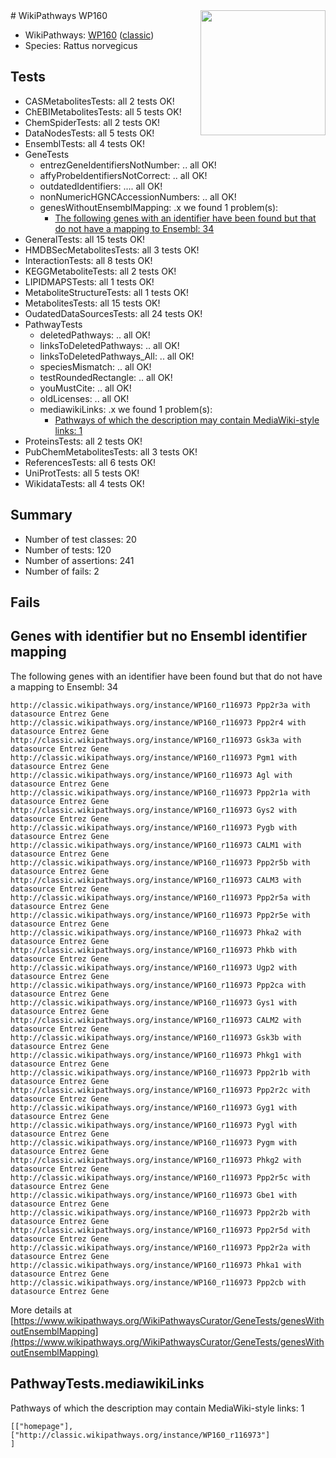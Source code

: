 <img style="float: right; width: 200px" src="https://upload.wikimedia.org/wikipedia/commons/thumb/8/83/Wplogo_with_text_500.png/640px-Wplogo_with_text_500.png" />
# WikiPathways WP160

* WikiPathways: [WP160](https://wikipathways.org/pathways/WP160) ([classic](https://classic.wikipathways.org/instance/WP160))
* Species: Rattus norvegicus
## Tests
* CASMetabolitesTests: all 2 tests OK!
* ChEBIMetabolitesTests: all 5 tests OK!
* ChemSpiderTests: all 2 tests OK!
* DataNodesTests: all 5 tests OK!
* EnsemblTests: all 4 tests OK!
* GeneTests
    * entrezGeneIdentifiersNotNumber: .. all OK!
    * affyProbeIdentifiersNotCorrect: .. all OK!
    * outdatedIdentifiers: .... all OK!
    * nonNumericHGNCAccessionNumbers: .. all OK!
    * genesWithoutEnsemblMapping: .x we found 1 problem(s):
        * [The following genes with an identifier have been found but that do not have a mapping to Ensembl: 34](#c4e5434f)
* GeneralTests: all 15 tests OK!
* HMDBSecMetabolitesTests: all 3 tests OK!
* InteractionTests: all 8 tests OK!
* KEGGMetaboliteTests: all 2 tests OK!
* LIPIDMAPSTests: all 1 tests OK!
* MetaboliteStructureTests: all 1 tests OK!
* MetabolitesTests: all 15 tests OK!
* OudatedDataSourcesTests: all 24 tests OK!
* PathwayTests
    * deletedPathways: .. all OK!
    * linksToDeletedPathways: .. all OK!
    * linksToDeletedPathways_All: .. all OK!
    * speciesMismatch: .. all OK!
    * testRoundedRectangle: .. all OK!
    * youMustCite: .. all OK!
    * oldLicenses: .. all OK!
    * mediawikiLinks: .x we found 1 problem(s):
        * [Pathways of which the description may contain MediaWiki-style links: 1](#da69cf45)
* ProteinsTests: all 2 tests OK!
* PubChemMetabolitesTests: all 3 tests OK!
* ReferencesTests: all 6 tests OK!
* UniProtTests: all 5 tests OK!
* WikidataTests: all 4 tests OK!


## Summary

* Number of test classes: 20
* Number of tests: 120
* Number of assertions: 241
* Number of fails: 2

## Fails

<a name="c4e5434f" />

## Genes with identifier but no Ensembl identifier mapping

The following genes with an identifier have been found but that do not have a mapping to Ensembl: 34
```
http://classic.wikipathways.org/instance/WP160_r116973 Ppp2r3a with datasource Entrez Gene
http://classic.wikipathways.org/instance/WP160_r116973 Ppp2r4 with datasource Entrez Gene
http://classic.wikipathways.org/instance/WP160_r116973 Gsk3a with datasource Entrez Gene
http://classic.wikipathways.org/instance/WP160_r116973 Pgm1 with datasource Entrez Gene
http://classic.wikipathways.org/instance/WP160_r116973 Agl with datasource Entrez Gene
http://classic.wikipathways.org/instance/WP160_r116973 Ppp2r1a with datasource Entrez Gene
http://classic.wikipathways.org/instance/WP160_r116973 Gys2 with datasource Entrez Gene
http://classic.wikipathways.org/instance/WP160_r116973 Pygb with datasource Entrez Gene
http://classic.wikipathways.org/instance/WP160_r116973 CALM1 with datasource Entrez Gene
http://classic.wikipathways.org/instance/WP160_r116973 Ppp2r5b with datasource Entrez Gene
http://classic.wikipathways.org/instance/WP160_r116973 CALM3 with datasource Entrez Gene
http://classic.wikipathways.org/instance/WP160_r116973 Ppp2r5a with datasource Entrez Gene
http://classic.wikipathways.org/instance/WP160_r116973 Ppp2r5e with datasource Entrez Gene
http://classic.wikipathways.org/instance/WP160_r116973 Phka2 with datasource Entrez Gene
http://classic.wikipathways.org/instance/WP160_r116973 Phkb with datasource Entrez Gene
http://classic.wikipathways.org/instance/WP160_r116973 Ugp2 with datasource Entrez Gene
http://classic.wikipathways.org/instance/WP160_r116973 Ppp2ca with datasource Entrez Gene
http://classic.wikipathways.org/instance/WP160_r116973 Gys1 with datasource Entrez Gene
http://classic.wikipathways.org/instance/WP160_r116973 CALM2 with datasource Entrez Gene
http://classic.wikipathways.org/instance/WP160_r116973 Gsk3b with datasource Entrez Gene
http://classic.wikipathways.org/instance/WP160_r116973 Phkg1 with datasource Entrez Gene
http://classic.wikipathways.org/instance/WP160_r116973 Ppp2r1b with datasource Entrez Gene
http://classic.wikipathways.org/instance/WP160_r116973 Ppp2r2c with datasource Entrez Gene
http://classic.wikipathways.org/instance/WP160_r116973 Gyg1 with datasource Entrez Gene
http://classic.wikipathways.org/instance/WP160_r116973 Pygl with datasource Entrez Gene
http://classic.wikipathways.org/instance/WP160_r116973 Pygm with datasource Entrez Gene
http://classic.wikipathways.org/instance/WP160_r116973 Phkg2 with datasource Entrez Gene
http://classic.wikipathways.org/instance/WP160_r116973 Ppp2r5c with datasource Entrez Gene
http://classic.wikipathways.org/instance/WP160_r116973 Gbe1 with datasource Entrez Gene
http://classic.wikipathways.org/instance/WP160_r116973 Ppp2r2b with datasource Entrez Gene
http://classic.wikipathways.org/instance/WP160_r116973 Ppp2r5d with datasource Entrez Gene
http://classic.wikipathways.org/instance/WP160_r116973 Ppp2r2a with datasource Entrez Gene
http://classic.wikipathways.org/instance/WP160_r116973 Phka1 with datasource Entrez Gene
http://classic.wikipathways.org/instance/WP160_r116973 Ppp2cb with datasource Entrez Gene
```

More details at [https://www.wikipathways.org/WikiPathwaysCurator/GeneTests/genesWithoutEnsemblMapping](https://www.wikipathways.org/WikiPathwaysCurator/GeneTests/genesWithoutEnsemblMapping)

<a name="da69cf45" />

## PathwayTests.mediawikiLinks

Pathways of which the description may contain MediaWiki-style links: 1
```
[["homepage"],
["http://classic.wikipathways.org/instance/WP160_r116973"]
]
```

